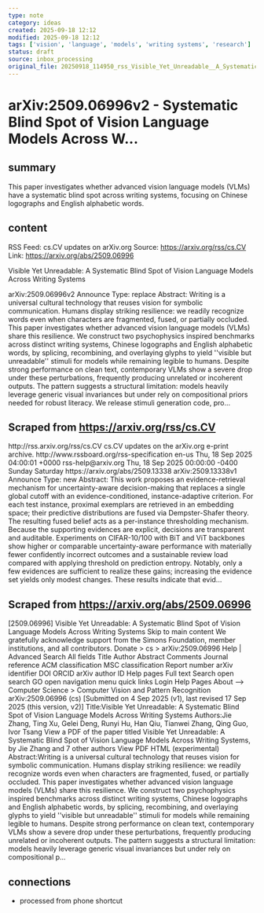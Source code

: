 ```yaml
---
type: note
category: ideas
created: 2025-09-18 12:12
modified: 2025-09-18 12:12
tags: ['vision', 'language', 'models', 'writing systems', 'research']
status: draft
source: inbox_processing
original_file: 20250918_114950_rss_Visible_Yet_Unreadable__A_Systematic_Blind_Spot_of.txt
---
```


# arXiv:2509.06996v2 - Systematic Blind Spot of Vision Language Models Across W...

## summary
This paper investigates whether advanced vision language models (VLMs) have a systematic blind spot across writing systems, focusing on Chinese logographs and English alphabetic words.

## content
RSS Feed: cs.CV updates on arXiv.org
Source: https://arxiv.org/rss/cs.CV
Link: https://arxiv.org/abs/2509.06996

Visible Yet Unreadable: A Systematic Blind Spot of Vision Language Models Across Writing Systems

arXiv:2509.06996v2 Announce Type: replace Abstract: Writing is a universal cultural technology that reuses vision for symbolic communication. Humans display striking resilience: we readily recognize words even when characters are fragmented, fused, or partially occluded. This paper investigates whether advanced vision language models (VLMs) share this resilience. We construct two psychophysics inspired benchmarks across distinct writing systems, Chinese logographs and English alphabetic words, by splicing, recombining, and overlaying glyphs to yield ''visible but unreadable'' stimuli for models while remaining legible to humans. Despite strong performance on clean text, contemporary VLMs show a severe drop under these perturbations, frequently producing unrelated or incoherent outputs. The pattern suggests a structural limitation: models heavily leverage generic visual invariances but under rely on compositional priors needed for robust literacy. We release stimuli generation code, pro...

## Scraped from https://arxiv.org/rss/cs.CV
<?xml version='1.0' encoding='UTF-8'?>
<rss xmlns:arxiv="http://arxiv.org/schemas/atom" xmlns:dc="http://purl.org/dc/elements/1.1/" xmlns:atom="http://www.w3.org/2005/Atom" xmlns:content="http://purl.org/rss/1.0/modules/content/" version="2.0">
  <channel>
    <title>cs.CV updates on arXiv.org</title>
    <link>http://rss.arxiv.org/rss/cs.CV</link>
    <description>cs.CV updates on the arXiv.org e-print archive.</description>
    <atom:link href="http://rss.arxiv.org/rss/cs.CV" rel="self" type="application/rss+xml"/>
    <docs>http://www.rssboard.org/rss-specification</docs>
    <language>en-us</language>
    <lastBuildDate>Thu, 18 Sep 2025 04:00:01 +0000</lastBuildDate>
    <managingEditor>rss-help@arxiv.org</managingEditor>
    <pubDate>Thu, 18 Sep 2025 00:00:00 -0400</pubDate>
    <skipDays>
      <day>Sunday</day>
      <day>Saturday</day>
    </skipDays>
    <item>
      <title>Proximity-Based Evidence Retrieval for Uncertainty-Aware Neural Networks</title>
      <link>https://arxiv.org/abs/2509.13338</link>
      <description>arXiv:2509.13338v1 Announce Type: new 
Abstract: This work proposes an evidence-retrieval mechanism for uncertainty-aware decision-making that replaces a single global cutoff with an evidence-conditioned, instance-adaptive criterion. For each test instance, proximal exemplars are retrieved in an embedding space; their predictive distributions are fused via Dempster-Shafer theory. The resulting fused belief acts as a per-instance thresholding mechanism. Because the supporting evidences are explicit, decisions are transparent and auditable. Experiments on CIFAR-10/100 with BiT and ViT backbones show higher or comparable uncertainty-aware performance with materially fewer confidently incorrect outcomes and a sustainable review load compared with applying threshold on prediction entropy. Notably, only a few evidences are sufficient to realize these gains; increasing the evidence set yields only modest changes. These results indicate that evid...


## Scraped from https://arxiv.org/abs/2509.06996
[2509.06996] Visible Yet Unreadable: A Systematic Blind Spot of Vision Language Models Across Writing Systems Skip to main content We gratefully acknowledge support from the Simons Foundation, member institutions, and all contributors. Donate &gt; cs &gt; arXiv:2509.06996 Help | Advanced Search All fields Title Author Abstract Comments Journal reference ACM classification MSC classification Report number arXiv identifier DOI ORCID arXiv author ID Help pages Full text Search open search GO open navigation menu quick links Login Help Pages About --> Computer Science > Computer Vision and Pattern Recognition arXiv:2509.06996 (cs) [Submitted on 4 Sep 2025 (v1), last revised 17 Sep 2025 (this version, v2)] Title:Visible Yet Unreadable: A Systematic Blind Spot of Vision Language Models Across Writing Systems Authors:Jie Zhang, Ting Xu, Gelei Deng, Runyi Hu, Han Qiu, Tianwei Zhang, Qing Guo, Ivor Tsang View a PDF of the paper titled Visible Yet Unreadable: A Systematic Blind Spot of Vision Language Models Across Writing Systems, by Jie Zhang and 7 other authors View PDF HTML (experimental) Abstract:Writing is a universal cultural technology that reuses vision for symbolic communication. Humans display striking resilience: we readily recognize words even when characters are fragmented, fused, or partially occluded. This paper investigates whether advanced vision language models (VLMs) share this resilience. We construct two psychophysics inspired benchmarks across distinct writing systems, Chinese logographs and English alphabetic words, by splicing, recombining, and overlaying glyphs to yield &#39;&#39;visible but unreadable&#39;&#39; stimuli for models while remaining legible to humans. Despite strong performance on clean text, contemporary VLMs show a severe drop under these perturbations, frequently producing unrelated or incoherent outputs. The pattern suggests a structural limitation: models heavily leverage generic visual invariances but under rely on compositional p...


## connections
- processed from phone shortcut
